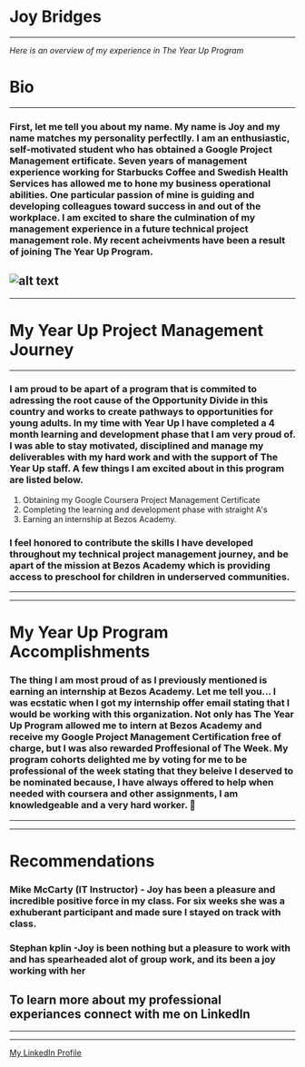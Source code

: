 # **Joy Bridges**
---
*Here is an overview of my experience in The Year Up Program* 


# Bio
---
### First, let me tell you about my name. My name is Joy and my name matches my personality perfectlly. I am an enthusiastic, self-motivated student who has obtained a Google Project Management ertificate. Seven years of management experience working for Starbucks Coffee and Swedish Health Services has allowed me to hone my business operational abilities. One particular passion of mine is guiding and developing colleagues toward success in and out of the workplace. I am excited to share the culmination of my management experience in a future technical project management role. My recent acheivments have been a result of joining The Year Up Program. 
![alt text](git.jpg)
---
---
# **My Year Up Project Management Journey**
---
### I am proud to be apart of a program that is commited to adressing the root cause of the Opportunity Divide in this country and works to create pathways to opportunities for young adults. In my time with Year Up I have completed a 4 month learning and development phase that I am very proud of. I was able to stay motivated, disciplined and manage my deliverables with my hard work and with the support of The Year Up staff. A few things I am excited about in this program are listed below.
1. Obtaining my Google Coursera Project Management Certificate
2. Completing the learning and development phase with straight A's
3. Earning an internship at Bezos Academy. 
### I feel honored to contribute the skills I have developed throughout my technical project management journey, and be apart of the mission at Bezos Academy which is providing access to preschool for children in underserved communities.
---
---
# **My Year Up Program Accomplishments**
### The thing I am most proud of as I previously mentioned is earning an internship at Bezos Academy. Let me tell you... I was ecstatic when I got my internship offer email stating that I would be working with this organization. Not only has The Year Up Program allowed me to intern at Bezos Academy and receive my Google Project Management Certification free of charge, but I was also rewarded Proffesional of The Week. My program cohorts delighted me by voting for me to be professional of the week stating that they beleive I deserved to be nominated because, I have always offered to help when needed with coursera and other assignments, I am knowledgeable and a very hard worker. 👷
---
---

# **Recommendations**
### Mike McCarty (IT Instructor) - Joy has been a pleasure and incredible positive force in my class. For six weeks she was a exhuberant participant and made sure I stayed on track with class.

### Stephan kplin -Joy is been nothing but a pleasure to work with and has spearheaded alot of group work, and its been a joy working with her

## To learn more about my professional experiances connect with me on LinkedIn
---
---

[My LinkedIn Profile](https://www.linkedin.com/in/joy-bridges-056804261)
